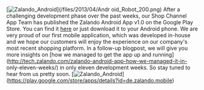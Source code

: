 [![Zalando_Android](/files/2013/04/Android_Robot_200.png)](/files/2013/04/Andr
oid_Robot_200.png) After a challenging development phase over the past weeks,
our Shop Channel App Team has published the Zalando Android App v1.0 on the
Google Play Store. You can find it
[here](https://play.google.com/store/apps/details?id=de.zalando.mobile) or
just download it to your Android phone. We are very proud of our first mobile
application, which was developed in-house and we hope our customers will enjoy
the experience on our company's most recent shopping platform. In a follow-up
blogpost, we will give you more insights on [how we managed to get the app up
and running](http://tech.zalando.com/zalando-android-app-how-we-managed-it-in-
only-eleven-weeks/) in only eleven development weeks. So stay tuned to hear
from us pretty soon. [![Zalando_Android](/files/2013/04/en_app_rgb_wo_45.png)]
(https://play.google.com/store/apps/details?id=de.zalando.mobile)

